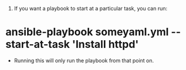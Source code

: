 1) If you want a playbook to start at a particular task, you can run:
# ansible-playbook someyaml.yml --start-at-task 'Install httpd'

* Running this will only run the playbook from that point on. 
